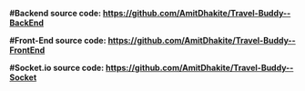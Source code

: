**#Backend source code: https://github.com/AmitDhakite/Travel-Buddy--BackEnd**

**#Front-End source code: https://github.com/AmitDhakite/Travel-Buddy--FrontEnd**

**#Socket.io source code: https://github.com/AmitDhakite/Travel-Buddy--Socket**

